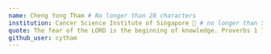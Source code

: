 ```yaml
---
name: Cheng Yong Tham # No longer than 28 characters
institution: Cancer Science Institute of Singapore 🚩 # no longer than 58 characters
quote: The fear of the LORD is the beginning of knowledge. Proverbs 1 7 # no longer than 100 characters, avoid using quotes(") to guarantee the format remains the same.
github_user: cytham
---
```

